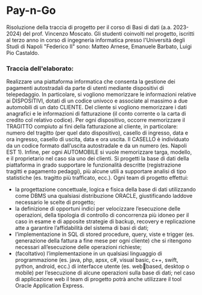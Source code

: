 # Pay-n-Go
Risoluzione della traccia di progetto per il corso di Basi di dati (a.a. 2023-2024) del prof. Vincenzo Moscato.
Gli studenti coinvolti nel progetto, iscritti al terzo anno in corso di ingegneria informatica presso l'Università degli Studi di Napoli "Federico II" sono: Matteo Arnese, Emanuele Barbato, Luigi Pio Castaldo.

### Traccia dell'elaborato:
Realizzare una piattaforma informatica che consenta la gestione dei pagamenti 
autostradali da parte di utenti mediante dispositivi di telepedaggio.
In particolare, si vogliono memorizzare le informazioni relative ai DISPOSITIVI, dotati di un codice 
univoco e associate al massimo a due automobili di un dato CLIENTE. Del cliente si vogliono
memorizzare i dati anagrafici e le informazioni di fatturazione (il conto corrente o la carta di credito
col relativo codice). Per ogni dispositivo, occorre memorizzare il TRAGITTO compiuto ai fini della 
fatturazione al cliente, in particolare: numero del tragitto (per quel dato dispositivo), casello di 
ingresso, data e ora ingresso, casello di uscita, data e ora uscita. Il CASELLO è individuato da un 
codice formato dall’uscita autostradale e da un numero (es. Napoli EST 1). Infine, per ogni 
AUTOMOBILE si vuole memorizzare targa, modello, e il proprietario nel caso sia uno dei clienti.
Si progetti la base di dati della piattaforma in grado supportare le funzionalità descritte 
(registrazione tragitti e pagamento pedaggi), più alcune utili a supportare analisi di tipo statistiche 
(es. tragitto più trafficato, ecc.).
Ogni team di progetto effettui: 
- la progettazione concettuale, logica e fisica della base di dati utilizzando come DBMS una 
qualsiasi distribuzione ORACLE, giustificando laddove necessario le scelte di progetto; 
- la definizione di opportuni indici per velocizzare l’esecuzione delle operazioni, della 
tipologia di controllo di concorrenza più idoneo per il caso in esame e di apposite strategie 
di backup, recovery e replicazione atte a garantire l’affidabilità del sistema di basi di dati; 
- l’implementazione in SQL di stored procedure, query, viste e trigger (es. generazione della 
fattura a fine mese per ogni cliente) che si ritengono necessari all’esecuzione delle 
operazioni richieste; 
- (facoltativo) l’implementazione in un qualsiasi linguaggio di programmazione (es. java, 
php, apsx, c#, visual basic, c++, swift, python, android, ecc.) di interfacce utente (es. webbased, desktop o mobile) per l’esecuzione di alcune operazioni sulla base di dati; nel caso 
di applicazione web il team di progetto potrà anche utilizzare il tool Oracle Application 
Express.

